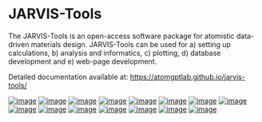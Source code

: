 # JARVIS-Tools

The JARVIS-Tools is an open-access software package for atomistic
data-driven materials design. JARVIS-Tools can be used for a) setting up
calculations, b) analysis and informatics, c) plotting, d) database
development and e) web-page development.

Detailed documentation available at: https://atomgptlab.github.io/jarvis-tools/


[![image](https://badge.fury.io/py/jarvis-tools.svg)](https://pypi.org/project/jarvis-tools/)
[![image](https://anaconda.org/conda-forge/jarvis-tools/badges/version.svg)](https://anaconda.org/conda-forge/jarvis-tools)
[![image](https://img.shields.io/github/v/tag/atomgptlab/jarvis-tools)](https://github.com/atomgptlab/jarvis-tools)
[![image](https://ci.appveyor.com/api/projects/status/d8na8vyfm7ulya9p/branch/master?svg=true)](https://ci.appveyor.com/project/knc6/jarvis-63tl9)
[![image](https://github.com/atomgptlab/jarvis-tools/workflows/JARVIS-Tools%20github%20action/badge.svg)](https://github.com/atomgptlab/jarvis-tools)
[![image](https://github.com/atomgptlab/jarvis/workflows/JARVIS-Tools%20linting/badge.svg)](https://github.com/atomgptlab/jarvis-tools)
[![image](https://img.shields.io/codecov/c/github/knc6/jarvis)](https://codecov.io/gh/knc6/jarvis)
[![image](https://img.shields.io/pypi/dm/jarvis-tools.svg)](https://img.shields.io/pypi/dm/jarvis-tools.svg)
[![image](https://pepy.tech/badge/jarvis-tools)](https://pepy.tech/badge/jarvis-tools)
[![image](https://zenodo.org/badge/DOI/10.5281/zenodo.3903515.svg)](https://doi.org/10.5281/zenodo.3903515)
[![image](https://img.shields.io/github/commit-activity/y/atomgptlab/jarvis-tools)](https://github.com/atomgptlab/jarvis-tools)
[![image](https://img.shields.io/github/repo-size/atomgptlab/jarvis-tools)](https://github.com/atomgptlab/jarvis-tools)
[![image](https://img.shields.io/badge/JARVIS-Figshare-Green.svg)](https://figshare.com/authors/Kamal_Choudhary/4445539)
[![image](https://img.shields.io/badge/JARVIS-ToolsDocs-Green.svg)](https://atomgptlab.github.io/jarvis-tools/)
[![image](https://colab.research.google.com/assets/colab-badge.svg)](https://github.com/atomgptlab/jarvis-tools-notebooks)
